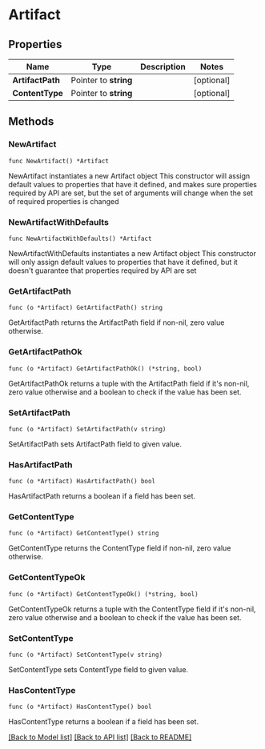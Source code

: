 # Artifact

## Properties

Name | Type | Description | Notes
------------ | ------------- | ------------- | -------------
**ArtifactPath** | Pointer to **string** |  | [optional] 
**ContentType** | Pointer to **string** |  | [optional] 

## Methods

### NewArtifact

`func NewArtifact() *Artifact`

NewArtifact instantiates a new Artifact object
This constructor will assign default values to properties that have it defined,
and makes sure properties required by API are set, but the set of arguments
will change when the set of required properties is changed

### NewArtifactWithDefaults

`func NewArtifactWithDefaults() *Artifact`

NewArtifactWithDefaults instantiates a new Artifact object
This constructor will only assign default values to properties that have it defined,
but it doesn't guarantee that properties required by API are set

### GetArtifactPath

`func (o *Artifact) GetArtifactPath() string`

GetArtifactPath returns the ArtifactPath field if non-nil, zero value otherwise.

### GetArtifactPathOk

`func (o *Artifact) GetArtifactPathOk() (*string, bool)`

GetArtifactPathOk returns a tuple with the ArtifactPath field if it's non-nil, zero value otherwise
and a boolean to check if the value has been set.

### SetArtifactPath

`func (o *Artifact) SetArtifactPath(v string)`

SetArtifactPath sets ArtifactPath field to given value.

### HasArtifactPath

`func (o *Artifact) HasArtifactPath() bool`

HasArtifactPath returns a boolean if a field has been set.

### GetContentType

`func (o *Artifact) GetContentType() string`

GetContentType returns the ContentType field if non-nil, zero value otherwise.

### GetContentTypeOk

`func (o *Artifact) GetContentTypeOk() (*string, bool)`

GetContentTypeOk returns a tuple with the ContentType field if it's non-nil, zero value otherwise
and a boolean to check if the value has been set.

### SetContentType

`func (o *Artifact) SetContentType(v string)`

SetContentType sets ContentType field to given value.

### HasContentType

`func (o *Artifact) HasContentType() bool`

HasContentType returns a boolean if a field has been set.


[[Back to Model list]](../README.md#documentation-for-models) [[Back to API list]](../README.md#documentation-for-api-endpoints) [[Back to README]](../README.md)


